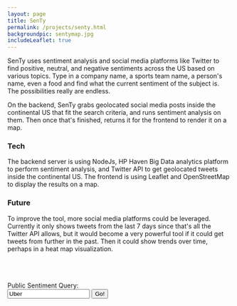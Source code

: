 ```yaml
---
layout: page
title: SenTy
permalink: /projects/senty.html
backgroundpic: sentymap.jpg
includeLeaflet: true
---
```


SenTy uses sentiment analysis and social media platforms like Twitter to find positive, neutral, and negative sentiments across the US based on various topics.  Type in a company name, a sports team name, a person's name, even a food and find what the current sentiment of the subject is.  The possibilities really are endless.  

On the backend, SenTy grabs geolocated social media posts inside the continental US that fit the search criteria, and runs sentiment analysis on them.  Then once that's finished, returns it for the frontend to render it on a map.  


### Tech
The backend server is using NodeJs, HP Haven Big Data analytics platform to perform sentiment analysis, and Twitter API to get geolocated tweets inside the continental US.  The frontend is using Leaflet and OpenStreetMap to display the results on a map.

### Future
To improve the tool, more social media platforms could be leveraged.  Currently it only shows tweets from the last 7 days since that's all the Twitter API allows, but it would become a very powerful tool if it could get tweets from further in the past.  Then it could show trends over time, perhaps in a heat map visualization.

<br>
<br>
<br>
<label>Public Sentiment Query:</label>
<div class="input-group">
   	<input type="text" class="form-control" id="query" value="Uber">
   	<span class="input-group-btn">
    	<button class="btn btn-default" id="runQueryBtn" type="button">Go!</button>
   	</span>
</div>
<br>
<div id="map" style="height: 700px;"><div id="progress"></id></div>

<br>
<br>

